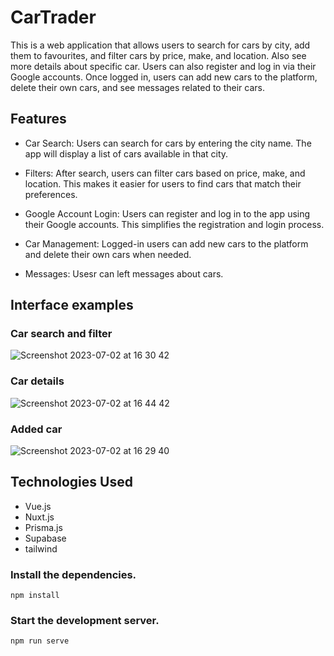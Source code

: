 # CarTrader

This is a web application that allows users to search for cars by city, add them to favourites, and filter cars by price, make, and location. Also see more details about specific car. Users can also register and log in via their Google accounts. Once logged in, users can add new cars to the platform, delete their own cars, and see messages related to their cars.
## Features
 - Car Search: Users can search for cars by entering the city name. The app will display a list of cars available in that city.

 - Filters: After search, users can filter cars based on price, make, and location. This makes it easier for users to find cars that match their preferences.

 - Google Account Login: Users can register and log in to the app using their Google accounts. This simplifies the registration and login process.

 - Car Management: Logged-in users can add new cars to the platform and delete their own cars when needed.

 - Messages: Usesr can left messages about cars.


## Interface examples

### Car search and filter
![Screenshot 2023-07-02 at 16 30 42](https://github.com/MarinaPasternak/CarTrader/assets/31963187/444df680-9118-4472-9fa0-47a0a3856bbc)

### Car details
![Screenshot 2023-07-02 at 16 44 42](https://github.com/MarinaPasternak/CarTrader/assets/31963187/c9904dee-da72-4f4d-b8fe-6256a9fc404e)

### Added car
![Screenshot 2023-07-02 at 16 29 40](https://github.com/MarinaPasternak/CarTrader/assets/31963187/c51b3b92-e836-4222-a35a-16a5dbd61c8c)

## Technologies Used
- Vue.js
- Nuxt.js
- Prisma.js
- Supabase
- tailwind

### Install the dependencies.
```
npm install
```

### Start the development server.
```
npm run serve
